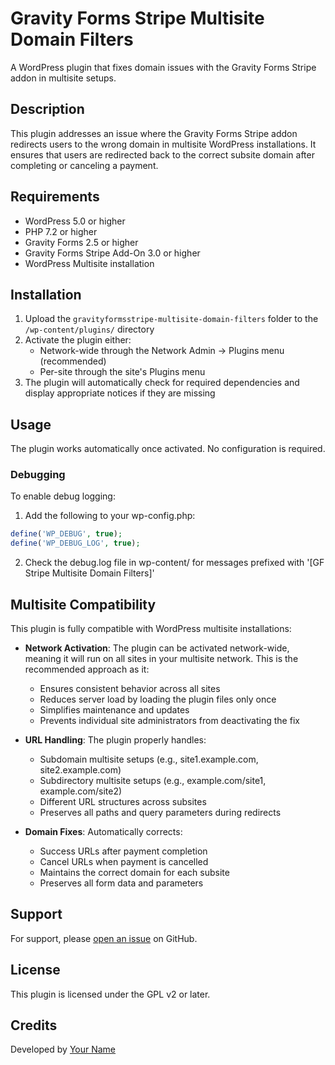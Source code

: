 # Gravity Forms Stripe Multisite Domain Filters

A WordPress plugin that fixes domain issues with the Gravity Forms Stripe addon in multisite setups.

## Description

This plugin addresses an issue where the Gravity Forms Stripe addon redirects users to the wrong domain in multisite WordPress installations. It ensures that users are redirected back to the correct subsite domain after completing or canceling a payment.

## Requirements

- WordPress 5.0 or higher
- PHP 7.2 or higher
- Gravity Forms 2.5 or higher
- Gravity Forms Stripe Add-On 3.0 or higher
- WordPress Multisite installation

## Installation

1. Upload the `gravityformsstripe-multisite-domain-filters` folder to the `/wp-content/plugins/` directory
2. Activate the plugin either:
   - Network-wide through the Network Admin → Plugins menu (recommended)
   - Per-site through the site's Plugins menu
3. The plugin will automatically check for required dependencies and display appropriate notices if they are missing

## Usage

The plugin works automatically once activated. No configuration is required.

### Debugging

To enable debug logging:

1. Add the following to your wp-config.php:
```php
define('WP_DEBUG', true);
define('WP_DEBUG_LOG', true);
```

2. Check the debug.log file in wp-content/ for messages prefixed with '[GF Stripe Multisite Domain Filters]'

## Multisite Compatibility

This plugin is fully compatible with WordPress multisite installations:

- **Network Activation**: The plugin can be activated network-wide, meaning it will run on all sites in your multisite network. This is the recommended approach as it:
  - Ensures consistent behavior across all sites
  - Reduces server load by loading the plugin files only once
  - Simplifies maintenance and updates
  - Prevents individual site administrators from deactivating the fix

- **URL Handling**: The plugin properly handles:
  - Subdomain multisite setups (e.g., site1.example.com, site2.example.com)
  - Subdirectory multisite setups (e.g., example.com/site1, example.com/site2)
  - Different URL structures across subsites
  - Preserves all paths and query parameters during redirects

- **Domain Fixes**: Automatically corrects:
  - Success URLs after payment completion
  - Cancel URLs when payment is cancelled
  - Maintains the correct domain for each subsite
  - Preserves all form data and parameters

## Support

For support, please [open an issue](https://github.com/yourusername/gravityformsstripe-multisite-domain-filters/issues) on GitHub.

## License

This plugin is licensed under the GPL v2 or later.

## Credits

Developed by [Your Name](https://yourwebsite.com)
